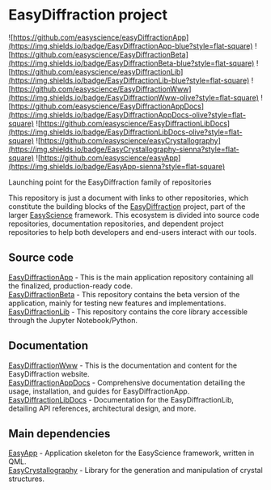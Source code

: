 # EasyDiffraction project

![https://github.com/easyscience/easyDiffractionApp](https://img.shields.io/badge/EasyDiffractionApp-blue?style=flat-square)
![https://github.com/easyscience/EasyDiffractionBeta](https://img.shields.io/badge/EasyDiffractionBeta-blue?style=flat-square) 
![https://github.com/easyscience/easyDiffractionLib](https://img.shields.io/badge/EasyDiffractionLib-blue?style=flat-square) 
![https://github.com/easyscience/EasyDiffractionWww](https://img.shields.io/badge/EasyDiffractionWww-olive?style=flat-square) 
![https://github.com/easyscience/EasyDiffractionAppDocs](https://img.shields.io/badge/EasyDiffractionAppDocs-olive?style=flat-square) 
![https://github.com/easyscience/EasyDiffractionLibDocs](https://img.shields.io/badge/EasyDiffractionLibDocs-olive?style=flat-square)
![https://github.com/easyscience/easyCrystallography](https://img.shields.io/badge/EasyCrystallography-sienna?style=flat-square) 
![https://github.com/easyscience/easyApp](https://img.shields.io/badge/EasyApp-sienna?style=flat-square) 

Launching point for the EasyDiffraction family of repositories

This repository is just a document with links to other repositories, which constitute the building blocks of the [EasyDiffraction](https://easydiffraction.org) project, part of the larger [EasyScience](https://easyscience.software) framework.
This ecosystem is divided into source code repositories, documentation repositories, and dependent project repositories to help both developers and end-users interact with our tools.

## Source code

[EasyDiffractionApp](https://github.com/easyScience/easyDiffractionApp) - This is the main application repository containing all the finalized, production-ready code.   
[EasyDiffractionBeta](https://github.com/easyScience/EasyDiffractionBeta) - This repository contains the beta version of the application, mainly for testing new features and implementations.  
[EasyDiffractionLib](https://github.com/easyScience/easyDiffractionLib) - This repository contains the core library accessible through the Jupyter Notebook/Python.  

## Documentation

[EasyDiffractionWww](https://github.com/easyScience/EasyDiffractionWww) - This is the documentation and content for the EasyDiffraction website.  
[EasyDiffractionAppDocs](https://github.com/easyScience/EasyDiffractionAppDocs) -  Comprehensive documentation detailing the usage, installation, and guides for EasyDiffractionApp.  
[EasyDiffractionLibDocs](https://github.com/easyScience/EasyDiffractionLibDocs) - Documentation for the EasyDiffractionLib, detailing API references, architectural design, and more.  

## Main dependencies

[EasyApp](https://github.com/easyScience/easyApp) - Application skeleton for the EasyScience framework, written in QML.  
[EasyCrystallography](https://github.com/easyScience/easyCrystallography) - Library for the generation and manipulation of crystal structures.  

